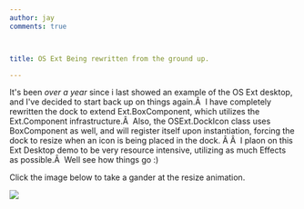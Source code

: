 ```yaml
---
author: jay
comments: true



title: OS Ext Being rewritten from the ground up.

---
```


It's been *over a year* since i last showed an example of the OS Ext desktop, and I've decided to start back up on things again.Â  I have completely rewritten the dock to extend Ext.BoxComponent, which utilizes the Ext.Component infrastructure.Â  Also, the OSExt.DockIcon class uses BoxComponent as well, and will register itself upon instantiation, forcing the dock to resize when an icon is being placed in the dock. Â Â  I plaon on this Ext Desktop demo to be very resource intensive, utilizing as much Effects as possible.Â  Well see how things go :)

Click the image below to take a gander at the resize animation.

[![](http://moduscreate.com/img/screencasts/2008-11-24_2200.png)](http://moduscreate.com/img/screencasts/2008-11-24_2159.swf )
